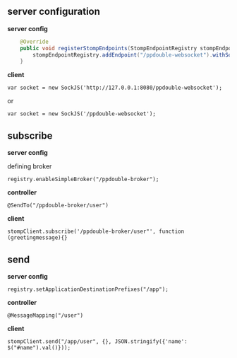 ## server configuration
**server config**
```java
    @Override
    public void registerStompEndpoints(StompEndpointRegistry stompEndpointRegistry) {
        stompEndpointRegistry.addEndpoint("/ppdouble-websocket").withSockJS();
    }
```

**client**

`var socket = new SockJS('http://127.0.0.1:8080/ppdouble-websocket');`

or 

`var socket = new SockJS('/ppdouble-websocket');`

## subscribe

**server config**

defining broker 

`registry.enableSimpleBroker("/ppdouble-broker");`

**controller**

`@SendTo("/ppdouble-broker/user")`

**client**

`stompClient.subscribe('/ppdouble-broker/user"', function (greetingmessage){}`

## send

**server config**

`registry.setApplicationDestinationPrefixes("/app");`

**controller**

`@MessageMapping("/user")`

**client**

`stompClient.send("/app/user", {}, JSON.stringify({'name': $("#name").val()}));`